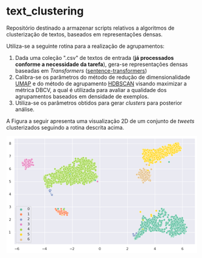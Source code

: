 # text_clustering

Repositório destinado a armazenar scripts relativos a algoritmos de clusterização de textos, baseados em representações densas.

Utiliza-se a seguinte rotina para a realização de agrupamentos:

1. Dada uma coleção ".csv" de textos de entrada (**já processados conforme a necessidade da tarefa**), gera-se representações densas baseadas em *Transformers* ([sentence-transformers](https://www.sbert.net/docs/pretrained_models.html]))
2. Calibra-se os parâmetros do método de redução de dimensionalidade [UMAP](https://umap-learn.readthedocs.io/en/latest/) e do método de agrupamento [HDBSCAN](https://hdbscan.readthedocs.io/en/latest/how_hdbscan_works.html) visando maximizar a métrica DBCV, a qual é utilizada para avaliar a qualidade dos agrupamentos baseados em densidade de exemplos.
3. Utiliza-se os parâmetros obtidos para gerar *clusters* para posterior análise.

A Figura a seguir apresenta uma visualização 2D de um conjunto de *tweets* clusterizados seguindo a rotina descrita acima.

![Tweets clusterizados via UMAP+HDBSCAN](imgs/umap_clusters.png)